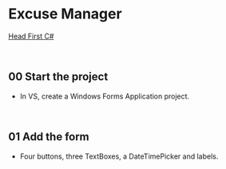 # Excuse Manager
[Head First C#](http://www.headfirstlabs.com/books//hfcsharp/)

&nbsp;
## 00 Start the project
* In VS, create a Windows Forms Application project.

&nbsp;
## 01 Add the form
* Four buttons, three TextBoxes, a DateTimePicker and labels.
